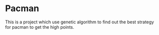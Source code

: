 # Pacman
This is a project which use genetic algorithm to find out the best strategy for pacman to get the high points.
